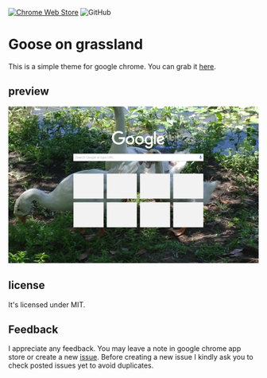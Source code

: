[![Chrome Web Store](https://img.shields.io/chrome-web-store/users/bgkebiblmhpplhdcheodnappdccappeb)](https://chrome.google.com/webstore/detail/goose-on-grassland/bgkebiblmhpplhdcheodnappdccappeb)
![GitHub](https://img.shields.io/github/license/amartinno1/chrome-theme-goose-on-grassland)

# Goose on grassland

This is a simple theme for google chrome. You can grab it
[here](https://chrome.google.com/webstore/detail/goose-on-grassland/bgkebiblmhpplhdcheodnappdccappeb).

## preview

![alt text](images/preview-1280x800.png)

## license

It's licensed under MIT.

## Feedback

I appreciate any feedback. You may leave a note in google chrome app store or create a new
[issue](https://github.com/AMartinNo1/chrome-theme-goose-on-grassland/issues). Before creating
a new issue I kindly ask you to check posted issues yet to avoid duplicates.
